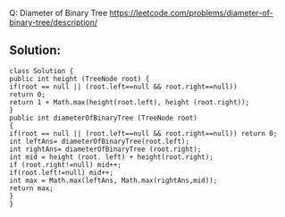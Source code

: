 Q: Diameter of Binary Tree
https://leetcode.com/problems/diameter-of-binary-tree/description/




## Solution:

```
class Solution {
public int height (TreeNode root) {
if(root == null || (root.left==null && root.right==null))
return 0;
return 1 + Math.max(height(root.left), height (root.right));
}
public int diameterOfBinaryTree (TreeNode root) 
{
if(root == null || (root.left==null && root.right==null)) return 0;
int leftAns= diameterOfBinaryTree(root.left);
int rightAns= diameterOfBinaryTree (root.right);
int mid = height (root. left) + height(root.right); 
if (root.right!=null) mid++;
if(root.left!=null) mid++;
int max = Math.max(leftAns, Math.max(rightAns,mid));
return max;
}
}
```
